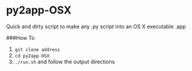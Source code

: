 py2app-OSX
==========

Quick and dirty script to make any .py script into an OS X executable .app

###How To
1. `git clone address`
2. `cd py2app-OSX`
3. `./run.sh` and follow the output directions

